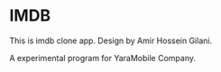 # IMDB


This is imdb clone app. Design by Amir Hossein Gilani.

A experimental program for YaraMobile Company.



